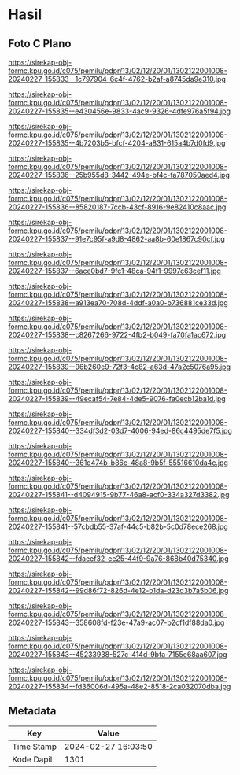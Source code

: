 # Hasil

## Foto C Plano

https://sirekap-obj-formc.kpu.go.id/c075/pemilu/pdpr/13/02/12/20/01/1302122001008-20240227-155833--1c797904-6c4f-4762-b2af-a8745da9e310.jpg

https://sirekap-obj-formc.kpu.go.id/c075/pemilu/pdpr/13/02/12/20/01/1302122001008-20240227-155835--e430456e-9833-4ac9-9326-4dfe976a5f94.jpg

https://sirekap-obj-formc.kpu.go.id/c075/pemilu/pdpr/13/02/12/20/01/1302122001008-20240227-155835--4b7203b5-bfcf-4204-a831-615a4b7d0fd9.jpg

https://sirekap-obj-formc.kpu.go.id/c075/pemilu/pdpr/13/02/12/20/01/1302122001008-20240227-155836--25b955d8-3442-494e-bf4c-fa787050aed4.jpg

https://sirekap-obj-formc.kpu.go.id/c075/pemilu/pdpr/13/02/12/20/01/1302122001008-20240227-155836--85820187-7ccb-43cf-8916-9e82410c8aac.jpg

https://sirekap-obj-formc.kpu.go.id/c075/pemilu/pdpr/13/02/12/20/01/1302122001008-20240227-155837--91e7c95f-a9d8-4862-aa8b-60e1867c90cf.jpg

https://sirekap-obj-formc.kpu.go.id/c075/pemilu/pdpr/13/02/12/20/01/1302122001008-20240227-155837--6ace0bd7-9fc1-48ca-94f1-9997c63cef11.jpg

https://sirekap-obj-formc.kpu.go.id/c075/pemilu/pdpr/13/02/12/20/01/1302122001008-20240227-155838--a913ea70-708d-4ddf-a0a0-b736881ce33d.jpg

https://sirekap-obj-formc.kpu.go.id/c075/pemilu/pdpr/13/02/12/20/01/1302122001008-20240227-155838--c8267266-9722-4fb2-b049-fa70fa1ac672.jpg

https://sirekap-obj-formc.kpu.go.id/c075/pemilu/pdpr/13/02/12/20/01/1302122001008-20240227-155839--96b260e9-72f3-4c82-a63d-47a2c5076a95.jpg

https://sirekap-obj-formc.kpu.go.id/c075/pemilu/pdpr/13/02/12/20/01/1302122001008-20240227-155839--49ecaf54-7e84-4de5-9076-fa0ecb12ba1d.jpg

https://sirekap-obj-formc.kpu.go.id/c075/pemilu/pdpr/13/02/12/20/01/1302122001008-20240227-155840--334df3d2-03d7-4006-94ed-86c4495de7f5.jpg

https://sirekap-obj-formc.kpu.go.id/c075/pemilu/pdpr/13/02/12/20/01/1302122001008-20240227-155840--361d474b-b86c-48a8-9b5f-55516610da4c.jpg

https://sirekap-obj-formc.kpu.go.id/c075/pemilu/pdpr/13/02/12/20/01/1302122001008-20240227-155841--d4094915-9b77-46a8-acf0-334a327d3382.jpg

https://sirekap-obj-formc.kpu.go.id/c075/pemilu/pdpr/13/02/12/20/01/1302122001008-20240227-155841--57cbdb55-37af-44c5-b82b-5c0d78ece268.jpg

https://sirekap-obj-formc.kpu.go.id/c075/pemilu/pdpr/13/02/12/20/01/1302122001008-20240227-155842--fdaeef32-ee25-44f9-9a76-868b40d75340.jpg

https://sirekap-obj-formc.kpu.go.id/c075/pemilu/pdpr/13/02/12/20/01/1302122001008-20240227-155842--99d86f72-826d-4e12-b1da-d23d3b7a5b06.jpg

https://sirekap-obj-formc.kpu.go.id/c075/pemilu/pdpr/13/02/12/20/01/1302122001008-20240227-155843--358608fd-f23e-47a9-ac07-b2cf1df88da0.jpg

https://sirekap-obj-formc.kpu.go.id/c075/pemilu/pdpr/13/02/12/20/01/1302122001008-20240227-155843--45233938-527c-414d-9bfa-7155e68aa607.jpg

https://sirekap-obj-formc.kpu.go.id/c075/pemilu/pdpr/13/02/12/20/01/1302122001008-20240227-155834--fd36006d-495a-48e2-8518-2ca032070dba.jpg


## Metadata

| Key        | Value               |
| ---------- | ------------------- |
| Time Stamp | 2024-02-27 16:03:50 |
| Kode Dapil | 1301                |



